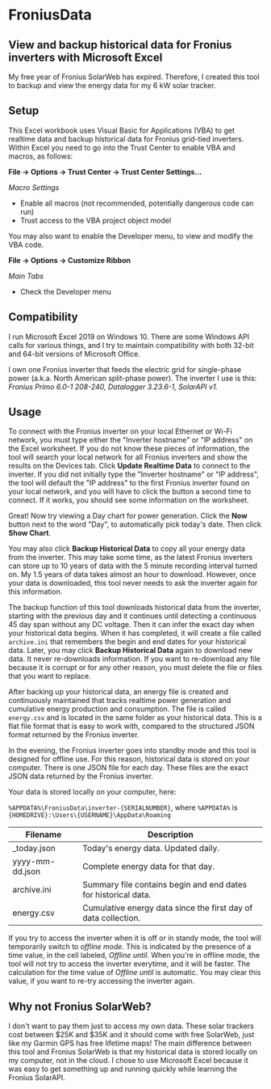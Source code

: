 # FroniusData
## View and backup historical data for Fronius inverters with Microsoft Excel

My free year of Fronius SolarWeb has expired.  Therefore, I created this tool to backup and view the energy data for my 6 kW solar tracker.

## Setup

This Excel workbook uses Visual Basic for Applications (VBA) to get realtime data and backup historical data for Fronius grid-tied inverters.  Within Excel you need to go into the Trust Center to enable VBA and macros, as follows:

**File -> Options -> Trust Center -> Trust Center Settings...**

*Macro Settings*
- Enable all macros (not recommended, potentially dangerous code can run)
- Trust access to the VBA project object model

You may also want to enable the Developer menu, to view and modify the VBA code.

**File -> Options -> Customize Ribbon**

*Main Tabs*
- Check the Developer menu


## Compatibility

I run Microsoft Excel 2019 on Windows 10.  There are some Windows API calls for various things, and I try to maintain compatibility with both 32-bit and 64-bit versions of Microsoft Office.

I own one Fronius inverter that feeds the electric grid for single-phase power (a.k.a.  North American split-phase power).  The inverter I use is this:  *Fronius Primo 6.0-1 208-240, Datalogger 3.23.6-1, SolarAPI v1.*


## Usage

To connect with the Fronius inverter on your local Ethernet or Wi-Fi network, you must type either the "Inverter hostname" or "IP address" on the Excel worksheet.  If you do not know these pieces of information, the tool will search your local network for all Fronius inverters and show the results on the Devices tab.  Click **Update Realtime Data** to connect to the inverter.  If you did not initially type the "Inverter hostname" or "IP address", the tool will default the "IP address" to the first Fronius inverter found on your local network, and you will have to click the button a second time to connect.  If it works, you should see some information on the worksheet.

Great!  Now try viewing a Day chart for power generation.  Click the **Now** button next to the word "Day", to automatically pick today's date.  Then click **Show Chart**.

You may also click **Backup Historical Data** to copy all your energy data from the inverter.  This may take some time, as the latest Fronius inverters can store up to 10 years of data with the 5 minute recording interval turned on.  My 1.5 years of data takes almost an hour to download.  However, once your data is downloaded, this tool never needs to ask the inverter again for this information.

The backup function of this tool downloads historical data from the inverter, starting with the previous day and it continues until detecting a continuous 45 day span without any DC voltage.  Then it can infer the exact day when your historical data begins.  When it has completed, it will create a file called `archive.ini` that remembers the begin and end dates for your historical data.  Later, you may click **Backup Historical Data** again to download new data.  It never re-downloads information.  If you want to re-download any file because it is corrupt or for any other reason, you must delete the file or files that you want to replace.

After backing up your historical data, an energy file is created and continuously maintained that tracks realtime power generation and cumulative energy production and consumption.  The file is called `energy.csv` and is located in the same folder as your historical data.  This is a flat file format that is easy to work with, compared to the structured JSON format returned by the Fronius inverter.

In the evening, the Fronius inverter goes into standby mode and this tool is designed for offline use. For this reason, historical data is stored on your computer. There is one JSON file for each day. These files are the exact JSON data returned by the Fronius inverter.

Your data is stored locally on your computer, here:

`%APPDATA%\FroniusData\inverter-{SERIALNUMBER}`, where `%APPDATA%` is `{HOMEDRIVE}:\Users\{USERNAME}\AppData\Roaming`


|**Filename**|Description                                                    
|---|---
|_today.json      |Today's energy data. Updated daily.
|yyyy-mm-dd.json  |Complete energy data for that day.
|archive.ini      |Summary file contains begin and end dates for historical data.
|energy.csv       |Cumulative energy data since the first day of data collection.

If you try to access the inverter when it is off or in standy mode, the tool will temporarily switch to *offline mode*.  This is indicated by the presence of a time value, in the cell labeled, *Offline until*.  When you're in offline mode, the tool will not try to access the inverter everytime, and it will be faster.  The calculation for the time value of *Offline until* is automatic.  You may clear this value, if you want to re-try accessing the inverter again.

## Why not Fronius SolarWeb?
I don't want to pay them just to access my own data.  These solar trackers cost between $25K and $35K and it should come with free SolarWeb, just like my Garmin GPS has free lifetime maps!  The main difference between this tool and Fronius SolarWeb is that my historical data is stored locally on my computer, not in the cloud.  I chose to use Microsoft Excel because it was easy to get something up and running quickly while learning the Fronius SolarAPI.

